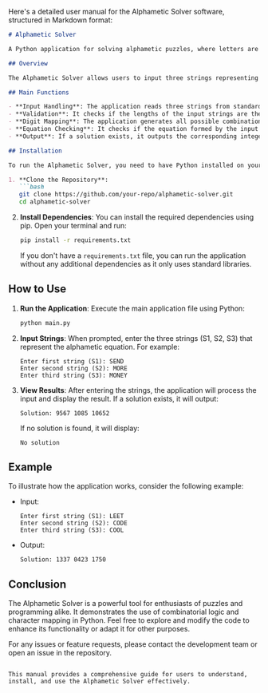 Here's a detailed user manual for the Alphametic Solver software, structured in Markdown format:

```markdown
# Alphametic Solver

A Python application for solving alphametic puzzles, where letters are replaced by digits to create valid arithmetic equations.

## Overview

The Alphametic Solver allows users to input three strings representing an equation in the form of letters. The goal is to find a unique digit for each letter such that the equation holds true. For example, in the equation `SEND + MORE = MONEY`, each letter represents a unique digit.

## Main Functions

- **Input Handling**: The application reads three strings from standard input.
- **Validation**: It checks if the lengths of the input strings are the same and ensures that there are no more than 10 unique characters.
- **Digit Mapping**: The application generates all possible combinations of digit assignments for the unique characters.
- **Equation Checking**: It checks if the equation formed by the input strings holds true for any valid digit assignment.
- **Output**: If a solution exists, it outputs the corresponding integers; otherwise, it indicates that no solution was found.

## Installation

To run the Alphametic Solver, you need to have Python installed on your system. Follow these steps to set up the environment:

1. **Clone the Repository**:
   ```bash
   git clone https://github.com/your-repo/alphametic-solver.git
   cd alphametic-solver
   ```

2. **Install Dependencies**:
   You can install the required dependencies using pip. Open your terminal and run:
   ```bash
   pip install -r requirements.txt
   ```

   If you don't have a `requirements.txt` file, you can run the application without any additional dependencies as it only uses standard libraries.

## How to Use

1. **Run the Application**:
   Execute the main application file using Python:
   ```bash
   python main.py
   ```

2. **Input Strings**:
   When prompted, enter the three strings (S1, S2, S3) that represent the alphametic equation. For example:
   ```
   Enter first string (S1): SEND
   Enter second string (S2): MORE
   Enter third string (S3): MONEY
   ```

3. **View Results**:
   After entering the strings, the application will process the input and display the result. If a solution exists, it will output:
   ```
   Solution: 9567 1085 10652
   ```
   If no solution is found, it will display:
   ```
   No solution
   ```

## Example

To illustrate how the application works, consider the following example:

- Input:
  ```
  Enter first string (S1): LEET
  Enter second string (S2): CODE
  Enter third string (S3): COOL
  ```

- Output:
  ```
  Solution: 1337 0423 1750
  ```

## Conclusion

The Alphametic Solver is a powerful tool for enthusiasts of puzzles and programming alike. It demonstrates the use of combinatorial logic and character mapping in Python. Feel free to explore and modify the code to enhance its functionality or adapt it for other purposes.

For any issues or feature requests, please contact the development team or open an issue in the repository.
```

This manual provides a comprehensive guide for users to understand, install, and use the Alphametic Solver effectively.